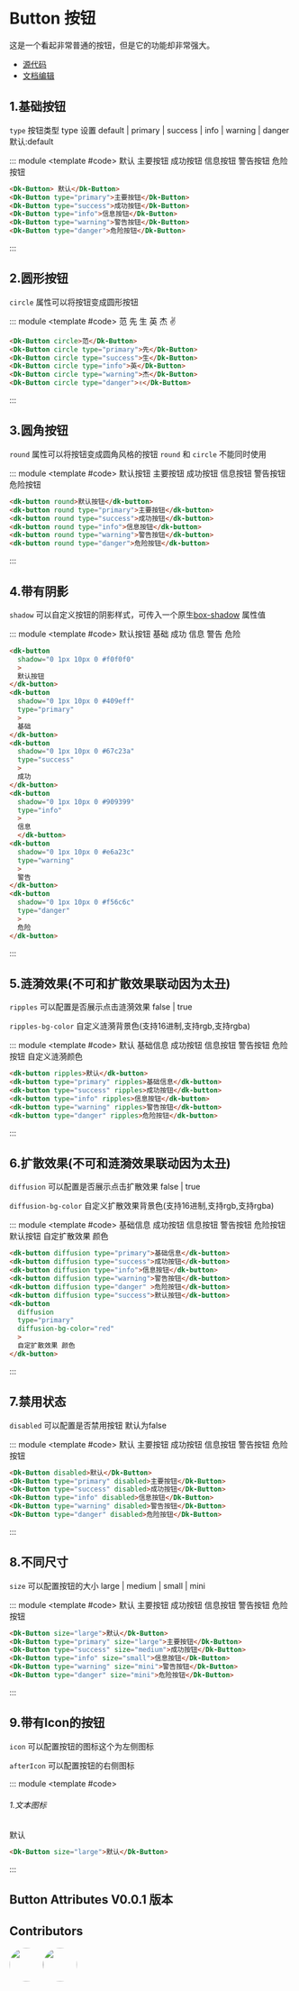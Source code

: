 # Button 按钮

这是一个看起非常普通的按钮，但是它的功能却非常强大。

- [源代码](https://github.com/CadWalaDers/dk-ui/tree/master/packages/components/dkbutton)
- [文档编辑](https://github.com/CadWalaDers/dk-ui/blob/master/docs/components/button.md)

## 1.基础按钮

`type` 按钮类型 type 设置 default | primary | success | info | warning | danger 默认:default

::: module
<template #code>
<Dk-Button>默认</Dk-Button>
<Dk-Button type="primary">主要按钮</Dk-Button>
<Dk-Button type="success">成功按钮</Dk-Button>
<Dk-Button type="info">信息按钮</Dk-Button>
<Dk-Button type="warning">警告按钮</Dk-Button>
<Dk-Button type="danger">危险按钮</Dk-Button>
</template>

```html
<Dk-Button> 默认</Dk-Button>
<Dk-Button type="primary">主要按钮</Dk-Button>
<Dk-Button type="success">成功按钮</Dk-Button>
<Dk-Button type="info">信息按钮</Dk-Button>
<Dk-Button type="warning">警告按钮</Dk-Button>
<Dk-Button type="danger">危险按钮</Dk-Button>
```

:::

## 2.圆形按钮

`circle` 属性可以将按钮变成圆形按钮

::: module
<template #code>
<Dk-Button circle>范</Dk-Button>
<Dk-Button circle type="primary">先</Dk-Button>
<Dk-Button circle type="success">生</Dk-Button>
<Dk-Button circle type="info">英</Dk-Button>
<Dk-Button circle type="warning">杰</Dk-Button>
<Dk-Button circle type="danger">✌</Dk-Button>
</template>

```html
<Dk-Button circle>范</Dk-Button>
<Dk-Button circle type="primary">先</Dk-Button>
<Dk-Button circle type="success">生</Dk-Button>
<Dk-Button circle type="info">英</Dk-Button>
<Dk-Button circle type="warning">杰</Dk-Button>
<Dk-Button circle type="danger">✌</Dk-Button>
```

:::

## 3.圆角按钮

`round` 属性可以将按钮变成圆角风格的按钮  `round` 和 `circle` 不能同时使用

::: module
<template #code>
<dk-button round>默认按钮</dk-button>
<dk-button round type="primary">主要按钮</dk-button>
<dk-button round type="success">成功按钮</dk-button>
<dk-button round type="info">信息按钮</dk-button>
<dk-button round type="warning">警告按钮</dk-button>
<dk-button round type="danger">危险按钮</dk-button>
</template>

```html
<dk-button round>默认按钮</dk-button>
<dk-button round type="primary">主要按钮</dk-button>
<dk-button round type="success">成功按钮</dk-button>
<dk-button round type="info">信息按钮</dk-button>
<dk-button round type="warning">警告按钮</dk-button>
<dk-button round type="danger">危险按钮</dk-button>

```

:::

## 4.带有阴影

`shadow` 可以自定义按钮的阴影样式，可传入一个原生[box-shadow](https://developer.mozilla.org/zh-CN/docs/Web/CSS/box-shadow) 属性值

::: module
<template #code>
<dk-button shadow="0 1px 10px 0 #f0f0f0">默认按钮</dk-button>
<dk-button shadow="0 1px 10px 0 #409eff" type="primary" size="large">基础</dk-button>
<dk-button shadow="0 1px 10px 0 #67c23a" type="success" size="large">成功</dk-button>
<dk-button shadow="0 1px 10px 0 #909399" type="info" size="large">信息</dk-button>
<dk-button shadow="0 1px 10px 0 #e6a23c" type="warning" size="large">警告
</dk-button>
<dk-button shadow="0 1px 10px 0 #f56c6c" type="danger" size="large">危险
</dk-button>
</template>

```html
<dk-button 
  shadow="0 1px 10px 0 #f0f0f0"
  >
  默认按钮
</dk-button>
<dk-button 
  shadow="0 1px 10px 0 #409eff" 
  type="primary"
  >
  基础
</dk-button>
<dk-button 
  shadow="0 1px 10px 0 #67c23a" 
  type="success"
  >
  成功
</dk-button>
<dk-button 
  shadow="0 1px 10px 0 #909399" 
  type="info"
  >
  信息
  </dk-button>
<dk-button 
  shadow="0 1px 10px 0 #e6a23c" 
  type="warning"
  >
  警告
</dk-button>
<dk-button 
  shadow="0 1px 10px 0 #f56c6c" 
  type="danger"
  >
  危险
</dk-button>

```

:::

## 5.涟漪效果(不可和扩散效果联动因为太丑)

`ripples` 可以配置是否展示点击涟漪效果  false | true

`ripples-bg-color` 自定义涟漪背景色(支持16进制,支持rgb,支持rgba)

::: module
<template #code>
<dk-button ripples>默认</dk-button>
<dk-button type="primary" ripples>基础信息</dk-button>
<dk-button type="success" ripples>成功按钮</dk-button>
<dk-button type="info" ripples>信息按钮</dk-button>
<dk-button type="warning" ripples>警告按钮</dk-button>
<dk-button type="danger" ripples>危险按钮</dk-button>
<dk-button ripples type="primary" ripples-bg-color="red">
  自定义涟漪颜色
</dk-button>
</template>

```html
<dk-button ripples>默认</dk-button>
<dk-button type="primary" ripples>基础信息</dk-button>
<dk-button type="success" ripples>成功按钮</dk-button>
<dk-button type="info" ripples>信息按钮</dk-button>
<dk-button type="warning" ripples>警告按钮</dk-button>
<dk-button type="danger" ripples>危险按钮</dk-button>

```

:::

## 6.扩散效果(不可和涟漪效果联动因为太丑)

`diffusion` 可以配置是否展示点击扩散效果 false | true

`diffusion-bg-color` 自定义扩散效果背景色(支持16进制,支持rgb,支持rgba)

::: module
<template #code>
<dk-button diffusion type="primary">基础信息</dk-button>
<dk-button diffusion type="success">成功按钮</dk-button>
<dk-button diffusion type="info">信息按钮</dk-button>
<dk-button diffusion type="warning">警告按钮</dk-button>
<dk-button diffusion type="danger" >危险按钮</dk-button>
<dk-button diffusion type="success">默认按钮</dk-button>
<dk-button diffusion type="primary" diffusion-bg-color="red">自定扩散效果 颜色</dk-button>
</template>

```html
<dk-button diffusion type="primary">基础信息</dk-button>
<dk-button diffusion type="success">成功按钮</dk-button>
<dk-button diffusion type="info">信息按钮</dk-button>
<dk-button diffusion type="warning">警告按钮</dk-button>
<dk-button diffusion type="danger" >危险按钮</dk-button>
<dk-button diffusion type="success">默认按钮</dk-button>
<dk-button 
  diffusion 
  type="primary" 
  diffusion-bg-color="red"
  >
  自定扩散效果 颜色
</dk-button>

```

:::

## 7.禁用状态

`disabled` 可以配置是否禁用按钮 默认为false

::: module
<template #code>
<Dk-Button disabled>默认</Dk-Button>
<Dk-Button type="primary" disabled>主要按钮</Dk-Button>
<Dk-Button type="success" disabled>成功按钮</Dk-Button>
<Dk-Button type="info" disabled>信息按钮</Dk-Button>
<Dk-Button type="warning" disabled>警告按钮</Dk-Button>
<Dk-Button type="danger" disabled>危险按钮</Dk-Button>
</template>

```html
<Dk-Button disabled>默认</Dk-Button>
<Dk-Button type="primary" disabled>主要按钮</Dk-Button>
<Dk-Button type="success" disabled>成功按钮</Dk-Button>
<Dk-Button type="info" disabled>信息按钮</Dk-Button>
<Dk-Button type="warning" disabled>警告按钮</Dk-Button>
<Dk-Button type="danger" disabled>危险按钮</Dk-Button>

```

:::

## 8.不同尺寸

`size` 可以配置按钮的大小 large | medium | small | mini

::: module
<template #code>
<Dk-Button size="large">默认</Dk-Button>
<Dk-Button type="primary" size="large">主要按钮</Dk-Button>
<Dk-Button type="success" size="medium">成功按钮</Dk-Button>
<Dk-Button type="info" size="small">信息按钮</Dk-Button>
<Dk-Button type="warning" size="mini">警告按钮</Dk-Button>
<Dk-Button type="danger" size="mini">危险按钮</Dk-Button>
</template>

```html
<Dk-Button size="large">默认</Dk-Button>
<Dk-Button type="primary" size="large">主要按钮</Dk-Button>
<Dk-Button type="success" size="medium">成功按钮</Dk-Button>
<Dk-Button type="info" size="small">信息按钮</Dk-Button>
<Dk-Button type="warning" size="mini">警告按钮</Dk-Button>
<Dk-Button type="danger" size="mini">危险按钮</Dk-Button>

```

:::

## 9.带有Icon的按钮

`icon` 可以配置按钮的图标这个为左侧图标

`afterIcon` 可以配置按钮的右侧图标

::: module
<template #code>
<h6>1.文本图标</h6>
<dk-button text :icon="'IconShanchu1'" :after-icon="'IconShanchu1'">默认</dk-button>
</template>

```html
<Dk-Button size="large">默认</Dk-Button>
```

:::

## Button Attributes V0.0.1 版本



## Contributors

<div style='display: flex;'>
  <a href="https://github.com/CadWalaDers" target="_blank">
    <img style='width:60px;height:60px;border-radius: 50%;' src="https://avatars.githubusercontent.com/u/88755587?v=4" />
  </a>
  <a href="https://github.com/CadWalaDers" target="_blank">
    <img style='width:60px;height:60px;border-radius: 50%;' src="https://avatars.githubusercontent.com/u/117073291?s=64&v=4" />
  </a>
</div>
